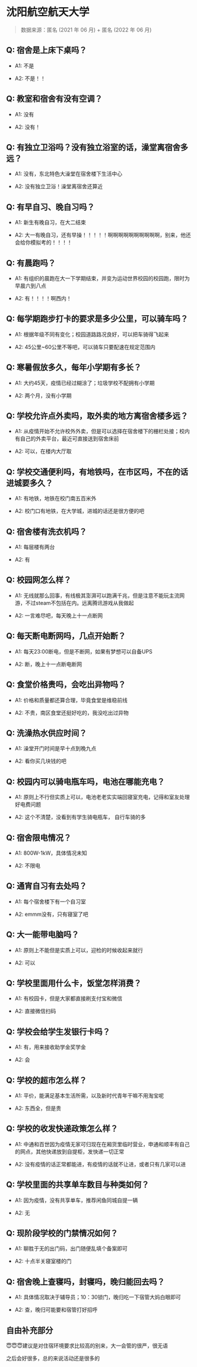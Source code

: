 # 沈阳航空航天大学

> 数据来源：匿名 (2021 年 06 月) + 匿名 (2022 年 06 月)

## Q: 宿舍是上床下桌吗？

- A1: 不是

- A2: 不是！！

## Q: 教室和宿舍有没有空调？

- A1: 没有

- A2: 没有！

## Q: 有独立卫浴吗？没有独立浴室的话，澡堂离宿舍多远？

- A1: 没有，东北特色大澡堂在宿舍楼下生活中心

- A2: 没有独立卫浴！澡堂离宿舍还算近

## Q: 有早自习、晚自习吗？

- A1: 新生有晚自习，在大二结束

- A2: 大一有晚自习，还有早操！！！！！啊啊啊啊啊啊啊啊啊啊，别来，他还会给你模拟考的！！！！

## Q: 有晨跑吗？

- A1: 有组织的晨跑在大一下学期结束，并变为运动世界校园的校园跑，限时为早晨六到八点

- A2: 有！！！！啊西内！

## Q: 每学期跑步打卡的要求是多少公里，可以骑车吗？

- A1: 根据年级不同有变化；校园道路路况良好，可以把车骑得飞起来

- A2: 45公里\~60公里不等吧，可以骑车只要配速在规定范围内

## Q: 寒暑假放多久，每年小学期有多长？

- A1: 大约45天，疫情已经过糊涂了；垃圾学校不配拥有小学期

- A2: 两个月，没有小学期

## Q: 学校允许点外卖吗，取外卖的地方离宿舍楼多远？

- A1: 从疫情开始不允许校外外卖，但是可以选择在宿舍楼下的栅栏处接；校内有自己的外卖平台，最近可直接送到宿舍床前

- A2: 可以，在楼内大厅取

## Q: 学校交通便利吗，有地铁吗，在市区吗，不在的话进城要多久？

- A1: 有地铁，地铁在校门南五百米外

- A2: 校门口有地铁，在大学城，进城的话还是很方便的吧

## Q: 宿舍楼有洗衣机吗？

- A1: 每层楼有两台

- A2: 有

## Q: 校园网怎么样？

- A1: 无线就那么回事，有线极其澎湃可以跑满千兆，但是注意不能玩主流网游，不过steam不包括在内。远离腾讯游戏从我做起

- A2: 一言难尽吧，每天晚上十一点断网

## Q: 每天断电断网吗，几点开始断？

- A1: 每天23:00断电，但是不断网，如果有梦想可以自备UPS

- A2: 断，晚上十一点断电断网

## Q: 食堂价格贵吗，会吃出异物吗？

- A1: 价格和质量都还算合理，毕竟食堂是维稳前线

- A2: 不贵，南区食堂还挺好吃的，我没吃出过异物

## Q: 洗澡热水供应时间？

- A1: 澡堂开门时间是早十点到晚九点

- A2: 看你买几块钱的吧

## Q: 校园内可以骑电瓶车吗，电池在哪能充电？

- A1: 原则上不行但实质上可以，电池老老实实端回寝室充电，记得和室友处理好电费问题

- A2: 这个不清楚，没看到有学生骑电瓶车，
自行车骑的多

## Q: 宿舍限电情况？

- A1: 800W-1kW，具体情况未知

- A2: 不限电

## Q: 通宵自习有去处吗？

- A1: 每个宿舍楼下有一个自习室

- A2: emmm没有，只有寝室了吧

## Q: 大一能带电脑吗？

- A1: 原则上不能但是实质上可以，迎检的时候收起来就行

- A2: 可以

## Q: 学校里面用什么卡，饭堂怎样消费？

- A1: 有校园卡，但是大家都直接刷支付宝和微信

- A2: 直接微信扫码

## Q: 学校会给学生发银行卡吗？

- A1: 有，用来接收助学金奖学金

- A2: 会

## Q: 学校的超市怎么样？

- A1: 平价，能满足基本生活所需，以及新时代青年干嘛不用淘宝呢

- A2: 东西全，但是贵

## Q: 学校的收发快递政策怎么样？

- A1: 中通和百世因为疫情无家可归现在在厢货里临时营业，申通和顺丰有自己的网点，其他快递放到自提柜，发快递一切正常

- A2: 没有疫情的话正常都能进，有疫情的话就不让进，或者只有几家可以进

## Q: 学校里面的共享单车数目与种类如何？

- A1: 因为疫情，没有共享单车，推荐闲鱼同城自提一辆

- A2: 无

## Q: 现阶段学校的门禁情况如何？

- A1: 聊胜于无的出门码，出门随便乱填个备案即可

- A2: 十点半关寝室楼的门

## Q: 宿舍晚上查寝吗，封寝吗，晚归能回去吗？

- A1: 具体情况取决于辅导员；10：30锁门，晚归吃一下宿管大妈白眼即可

- A2: 查，晚归可能要和宿管打好招呼

## 自由补充部分

😇😇😇建议是对住宿环境要求比较高的别来，大一会管的很严，很无语

之后会好很多，总的来说活动还是很多的
